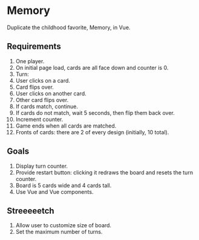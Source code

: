 # Memory

Duplicate the childhood favorite, Memory, in Vue.

## Requirements

1. One player.
2. On initial page load, cards are all face down and counter is 0.
3. Turn:
  1. User clicks on a card.
  2. Card flips over.
  3. User clicks on another card.
  4. Other card flips over.
  5. If cards match, continue.
  6. If cards do not match, wait 5 seconds, then flip them back over.
  7. Increment counter.
4. Game ends when all cards are matched.
5. Fronts of cards: there are 2 of every design (initially, 10 total).

## Goals

1. Display turn counter.
2. Provide restart button: clicking it redraws the board and resets the turn counter.
3. Board is 5 cards wide and 4 cards tall.
4. Use Vue and Vue components.

## Streeeeetch

1. Allow user to customize size of board.
2. Set the maximum number of turns. 